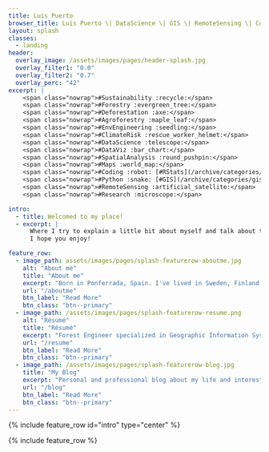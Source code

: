```yaml
---
title: Luis Puerto
browser_title: Luis Puerto \| DataScience \| GIS \| RemoteSensing \| Coding \| Research \| EnvEngineering
layout: splash
classes:
  - landing
header:
  overlay_image: /assets/images/pages/header-splash.jpg
  overlay_filter1: "0.0"
  overlay_filter2: "0.7"
  overlay_perc: "42" 
excerpt: | 
    <span class="nowrap">#Sustainability :recycle:</span> 
    <span class="nowrap">#Forestry :evergreen_tree:</span> 
    <span class="nowrap">#Deforestation :axe:</span> 
    <span class="nowrap">#Agroforestry :maple_leaf:</span> 
    <span class="nowrap">#EnvEngineering :seedling:</span> 
    <span class="nowrap">#ClimateRisk :rescue_worker_helmet:</span> 
    <span class="nowrap">#DataScience :telescope:</span> 
    <span class="nowrap">#DataViz :bar_chart:</span>  
    <span class="nowrap">#SpatialAnalysis :round_pushpin:</span> 
    <span class="nowrap">#Maps :world_map:</span> 
    <span class="nowrap">#Coding :robot: [#RStats](/archive/categories/rstats/) :chart_with_upwards_trend:</span> 
    <span class="nowrap">#Python :snake: [#GIS](/archive/categories/gis) :earth_africa:</span> 
    <span class="nowrap">#RemoteSensing :artificial_satellite:</span> 
    <span class="nowrap">#Research :microscope:</span> 

intro:
  - title: Welcomed to my place!
  - excerpt: | 
      Where I try to explain a little bit about myself and talk about the things I'm interested.   
      I hope you enjoy!  

feature_row:
  - image_path: assets/images/pages/splash-featurerow-aboutme.jpg
    alt: "About me"
    title: "About me"
    excerpt: "Born in Ponferrada, Spain. I've lived in Sweden, Finland and United States, and traveled to several other places. Interested in Science and Technology, and fascinated about almost everything."
    url: "/aboutme"
    btn_label: "Read More"
    btn_class: "btn--primary"
  - image_path: /assets/images/pages/splash-featurerow-resume.png
    alt: "Résumé"
    title: "Résumé"
    excerpt: "Forest Engineer specialized in Geographic Information Systems and Remote Sensing technologies. What I've done and what is my professional background."
    url: "/resume"
    btn_label: "Read More"
    btn_class: "btn--primary"
  - image_path: /assets/images/pages/splash-featurerow-blog.jpg
    title: "My Blog"
    excerpt: "Personal and professional blog about my life and interests. I hope you enjoy my ideas and points of view. Comments are encourage."
    url: "/blog"
    btn_label: "Read More"
    btn_class: "btn--primary"
---
```

{% include feature_row id="intro" type="center" %}

{% include feature_row %}
